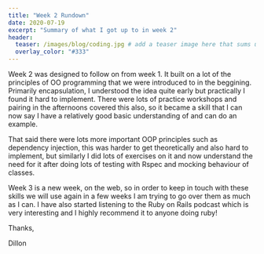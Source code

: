 ```yaml
---
title: "Week 2 Rundown"
date: 2020-07-19
excerpt: "Summary of what I got up to in week 2"
header:
  teaser: /images/blog/coding.jpg # add a teaser image here that sums up what the blog post is about for display on blog page, the image should go in the image/blog folder
  overlay_color: "#333"
---
```


Week 2 was designed to follow on from week 1. It built on a lot of the principles of OO programming that we were introduced to in the beggining. Primarily encapsulation, I understood the idea quite early but practically I found it hard to implement. There were lots of practice workshops and pairing in the afternoons covered this also, so it became a skill that I can now say I have a relatively good basic understanding of and can do an example.

That said there were lots more important OOP principles such as dependency injection, this was harder to get theoretically and also hard to implement, but similarly I did lots of exercises on it and now understand the need for it after doing lots of testing with Rspec and mocking behaviour of classes.

Week 3 is a new week, on the web, so in order to keep in touch with these skills we will use again in a few weeks I am trying to go over them as much as I can. I have also started listening to the Ruby on Rails podcast which is very interesting and I highly recommend it to anyone doing ruby!


Thanks,

Dillon
